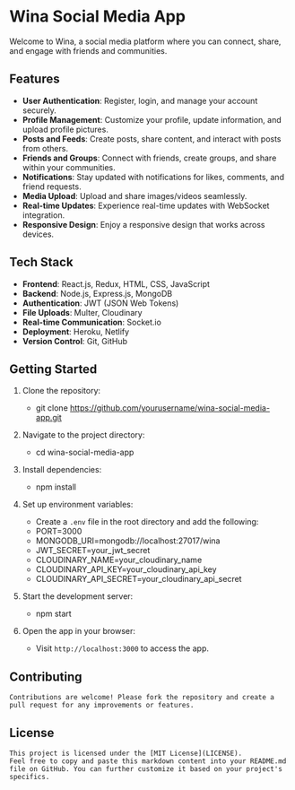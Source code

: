 # Wina Social Media App

Welcome to Wina, a social media platform where you can connect, share, and engage with friends and communities.

## Features

- **User Authentication**: Register, login, and manage your account securely.
- **Profile Management**: Customize your profile, update information, and upload profile pictures.
- **Posts and Feeds**: Create posts, share content, and interact with posts from others.
- **Friends and Groups**: Connect with friends, create groups, and share within your communities.
- **Notifications**: Stay updated with notifications for likes, comments, and friend requests.
- **Media Upload**: Upload and share images/videos seamlessly.
- **Real-time Updates**: Experience real-time updates with WebSocket integration.
- **Responsive Design**: Enjoy a responsive design that works across devices.

## Tech Stack

- **Frontend**: React.js, Redux, HTML, CSS, JavaScript
- **Backend**: Node.js, Express.js, MongoDB
- **Authentication**: JWT (JSON Web Tokens)
- **File Uploads**: Multer, Cloudinary
- **Real-time Communication**: Socket.io
- **Deployment**: Heroku, Netlify
- **Version Control**: Git, GitHub

## Getting Started

1. Clone the repository:

    - git clone https://github.com/yourusername/wina-social-media-app.git

2. Navigate to the project directory:
    - cd wina-social-media-app

3. Install dependencies:
    - npm install

4. Set up environment variables:
    - Create a `.env` file in the root directory and add the following:
    - PORT=3000
    - MONGODB_URI=mongodb://localhost:27017/wina
    - JWT_SECRET=your_jwt_secret
    - CLOUDINARY_NAME=your_cloudinary_name
    - CLOUDINARY_API_KEY=your_cloudinary_api_key
    - CLOUDINARY_API_SECRET=your_cloudinary_api_secret

5. Start the development server:
    - npm start

6. Open the app in your browser:
    - Visit `http://localhost:3000` to access the app.

## Contributing

    Contributions are welcome! Please fork the repository and create a pull request for any improvements or features.

## License

    This project is licensed under the [MIT License](LICENSE).
    Feel free to copy and paste this markdown content into your README.md file on GitHub. You can further customize it based on your project's specifics.